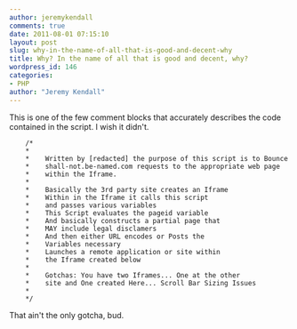 ```yaml
---
author: jeremykendall
comments: true
date: 2011-08-01 07:15:10
layout: post
slug: why-in-the-name-of-all-that-is-good-and-decent-why
title: Why? In the name of all that is good and decent, why?
wordpress_id: 146
categories:
- PHP
author: "Jeremy Kendall"
---
```


This is one of the few comment blocks that accurately describes the code contained in the script. I wish it didn't.

```
    /*
    *
    *    Written by [redacted] the purpose of this script is to Bounce
    *    shall-not.be-named.com requests to the appropriate web page
    *    within the Iframe.
    *
    *    Basically the 3rd party site creates an Iframe
    *    Within in the Iframe it calls this script
    *    and passes various variables
    *    This Script evaluates the pageid variable
    *    And basically constructs a partial page that
    *    MAY include legal disclamers
    *    And then either URL encodes or Posts the
    *    Variables necessary
    *    Launches a remote application or site within
    *    the Iframe created below
    *
    *    Gotchas: You have two Iframes... One at the other
    *    site and One created Here... Scroll Bar Sizing Issues
    *
    */
```

That ain't the only gotcha, bud.
